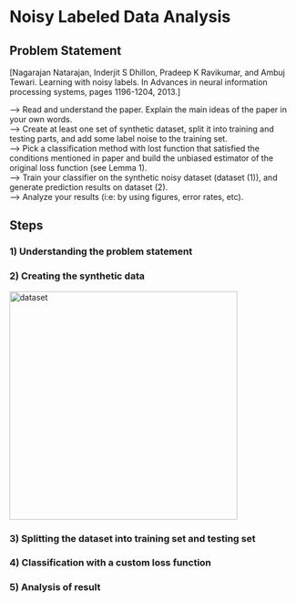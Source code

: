 # Noisy Labeled Data Analysis
## Problem Statement

[Nagarajan Natarajan, Inderjit S Dhillon, Pradeep K Ravikumar, and Ambuj Tewari. Learning
with noisy labels. In Advances in neural information processing systems, pages 1196-1204, 2013.]

--> Read and understand the paper. Explain the main ideas of the paper in your own words. </br>
--> Create at least one set of synthetic dataset, split it into training and testing parts, and add some label noise to the training set.</br>
--> Pick a classification method with lost function that satisfied the conditions mentioned in paper and build the unbiased estimator of the original loss function (see Lemma 1).</br>
--> Train your classifier on the synthetic noisy dataset (dataset (1)), and generate prediction results on dataset (2).</br>
--> Analyze your results (i:e: by using figures, error rates, etc).</br>

## Steps
### 1) Understanding the problem statement

### 2) Creating the synthetic data
<img width="400" height="400" alt="dataset" src="https://github.com/jaydeepchakraborty/NoisyLabeledDataAnalysis/blob/master/images/DataPrep.png"/>


### 3) Splitting the dataset into training set and testing set

### 4) Classification with a custom loss function

### 5) Analysis of result

